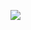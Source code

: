 ![](https://www.plantuml.com/plantuml/proxy?cache=no&src=https://raw.githubusercontent.com/oleksandrblazhko/ai-214-lukachinskij/laboratory-work-7/2-SoftwareDesign/2.7-PlantUML/UML-UseCase.puml)
